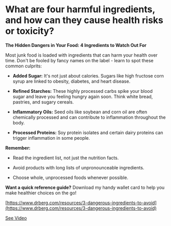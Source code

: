 # What are four harmful ingredients, and how can they cause health risks or toxicity?

**The Hidden Dangers in Your Food: 4 Ingredients to Watch Out For**

Most junk food is loaded with ingredients that can harm your health over time. Don't be fooled by fancy names on the label - learn to spot these common culprits:

- **Added Sugar:** It's not just about calories. Sugars like high fructose corn syrup are linked to obesity, diabetes, and heart disease.

- **Refined Starches:** These highly processed carbs spike your blood sugar and leave you feeling hungry again soon. Think white bread, pastries, and sugary cereals.

- **Inflammatory Oils:** Seed oils like soybean and corn oil are often chemically processed and can contribute to inflammation throughout the body.

- **Processed Proteins:** Soy protein isolates and certain dairy proteins can trigger inflammation in some people.

**Remember:**

- Read the ingredient list, not just the nutrition facts.

- Avoid products with long lists of unpronounceable ingredients.

- Choose whole, unprocessed foods whenever possible.

**Want a quick reference guide?** Download my handy wallet card to help you make healthier choices on the go!

[https://www.drberg.com/resources/3-dangerous-ingredients-to-avoid](https://www.drberg.com/resources/3-dangerous-ingredients-to-avoid)

 [See Video](https://www.youtube.com/embed/NdQfUJRY6SQ)